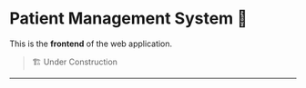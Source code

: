 # Patient Management System 🏥

This is the **frontend** of the web application.

> 🏗️ Under Construction

---

